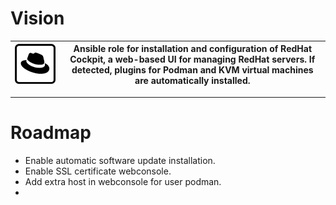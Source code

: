 # Vision

| ![Cockpit Icon](media/icon_cockpit.png) | Ansible role for installation and configuration of RedHat Cockpit, a web-based UI for managing RedHat servers. If detected, plugins for Podman and KVM virtual machines are automatically installed.
|---|---|

***

# Roadmap


- Enable automatic software update installation.
- Enable SSL certificate webconsole.
- Add extra host in webconsole for user podman.
-